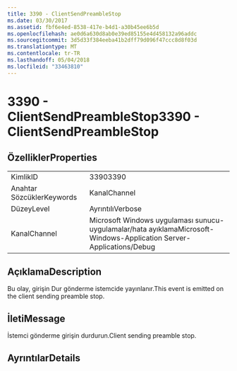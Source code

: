 ```yaml
---
title: 3390 - ClientSendPreambleStop
ms.date: 03/30/2017
ms.assetid: fbf6e4ed-8538-417e-b4d1-a30b45ee6b5d
ms.openlocfilehash: ae0d6a630d8ab0e39ed85155e4d458132a96addc
ms.sourcegitcommit: 3d5d33f384eeba41b2dff79d096f47ccc8d8f03d
ms.translationtype: MT
ms.contentlocale: tr-TR
ms.lasthandoff: 05/04/2018
ms.locfileid: "33463810"
---
```

# <a name="3390---clientsendpreamblestop"></a><span data-ttu-id="b299a-102">3390 - ClientSendPreambleStop</span><span class="sxs-lookup"><span data-stu-id="b299a-102">3390 - ClientSendPreambleStop</span></span>
## <a name="properties"></a><span data-ttu-id="b299a-103">Özellikler</span><span class="sxs-lookup"><span data-stu-id="b299a-103">Properties</span></span>  
  
|||  
|-|-|  
|<span data-ttu-id="b299a-104">Kimlik</span><span class="sxs-lookup"><span data-stu-id="b299a-104">ID</span></span>|<span data-ttu-id="b299a-105">3390</span><span class="sxs-lookup"><span data-stu-id="b299a-105">3390</span></span>|  
|<span data-ttu-id="b299a-106">Anahtar Sözcükler</span><span class="sxs-lookup"><span data-stu-id="b299a-106">Keywords</span></span>|<span data-ttu-id="b299a-107">Kanal</span><span class="sxs-lookup"><span data-stu-id="b299a-107">Channel</span></span>|  
|<span data-ttu-id="b299a-108">Düzey</span><span class="sxs-lookup"><span data-stu-id="b299a-108">Level</span></span>|<span data-ttu-id="b299a-109">Ayrıntılı</span><span class="sxs-lookup"><span data-stu-id="b299a-109">Verbose</span></span>|  
|<span data-ttu-id="b299a-110">Kanal</span><span class="sxs-lookup"><span data-stu-id="b299a-110">Channel</span></span>|<span data-ttu-id="b299a-111">Microsoft Windows uygulaması sunucu-uygulamalar/hata ayıklama</span><span class="sxs-lookup"><span data-stu-id="b299a-111">Microsoft-Windows-Application Server-Applications/Debug</span></span>|  
  
## <a name="description"></a><span data-ttu-id="b299a-112">Açıklama</span><span class="sxs-lookup"><span data-stu-id="b299a-112">Description</span></span>  
 <span data-ttu-id="b299a-113">Bu olay, girişin Dur gönderme istemcide yayınlanır.</span><span class="sxs-lookup"><span data-stu-id="b299a-113">This event is emitted on the client sending preamble stop.</span></span>  
  
## <a name="message"></a><span data-ttu-id="b299a-114">İleti</span><span class="sxs-lookup"><span data-stu-id="b299a-114">Message</span></span>  
 <span data-ttu-id="b299a-115">İstemci gönderme girişin durdurun.</span><span class="sxs-lookup"><span data-stu-id="b299a-115">Client sending preamble stop.</span></span>  
  
## <a name="details"></a><span data-ttu-id="b299a-116">Ayrıntılar</span><span class="sxs-lookup"><span data-stu-id="b299a-116">Details</span></span>
